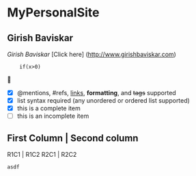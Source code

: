 # MyPersonalSite
## Girish Baviskar

*Girish Baviskar*
[Click here] (http://www.girishbaviskar.com)
```
    if(x>0)
```
:sparkling_heart:
- [x] @mentions, #refs, [links](), **formatting**, and <del>tags</del> supported
- [x] list syntax required (any unordered or ordered list supported)
- [x] this is a complete item
- [ ] this is an incomplete item

First Column | Second column
-----------------------------
R1C1 | R1C2
R2C1 | R2C2

`` asdf ``
